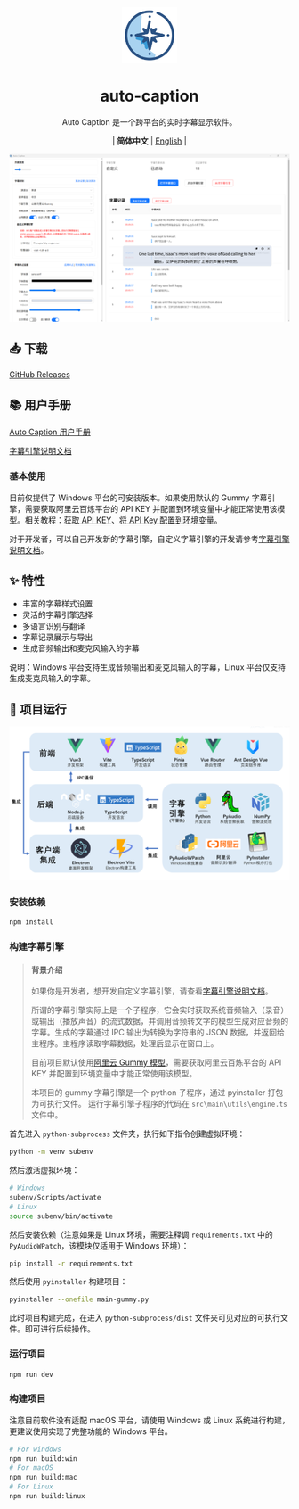 <div align="center" >
    <img src="./resources/icon.png" width="100px" height="100px"/>
    <h1 align="center">auto-caption</h1>
    <p>Auto Caption 是一个跨平台的实时字幕显示软件。</p>
    <p>
        | <b>简体中文</b>
        | <a href="https://github.com/HiMeditator/auto-caption/blob/main/README_en.md">English</a> |
    </p>
</div>

![](./assets/media/main.png)

## 📥 下载

[GitHub Releases](https://github.com/HiMeditator/auto-caption/releases)

## 📚 用户手册

[Auto Caption 用户手册](./assets/user-manual_zh.md)

[字幕引擎说明文档](./assets/engine-manual_zh.md)

### 基本使用

目前仅提供了 Windows 平台的可安装版本。如果使用默认的 Gummy 字幕引擎，需要获取阿里云百炼平台的 API KEY 并配置到环境变量中才能正常使用该模型。相关教程：[获取 API KEY](https://help.aliyun.com/zh/model-studio/get-api-key)、[将 API Key 配置到环境变量](https://help.aliyun.com/zh/model-studio/configure-api-key-through-environment-variables)。

对于开发者，可以自己开发新的字幕引擎，自定义字幕引擎的开发请参考[字幕引擎说明文档](./assets/engine-manual_zh.md)。
## ✨ 特性

- 丰富的字幕样式设置
- 灵活的字幕引擎选择
- 多语言识别与翻译
- 字幕记录展示与导出
- 生成音频输出和麦克风输入的字幕

说明：Windows 平台支持生成音频输出和麦克风输入的字幕，Linux 平台仅支持生成麦克风输入的字幕。

## 🚀 项目运行

![](./assets/media/structure.png)

### 安装依赖

```bash
npm install
```

### 构建字幕引擎

> #### 背景介绍
>
> 如果你是开发者，想开发自定义字幕引擎，请查看[字幕引擎说明文档](./assets/engine-manual_zh.md)。
> 
> 所谓的字幕引擎实际上是一个子程序，它会实时获取系统音频输入（录音）或输出（播放声音）的流式数据，并调用音频转文字的模型生成对应音频的字幕。生成的字幕通过 IPC 输出为转换为字符串的 JSON 数据，并返回给主程序。主程序读取字幕数据，处理后显示在窗口上。
>
>目前项目默认使用[阿里云 Gummy 模型](https://help.aliyun.com/zh/model-studio/gummy-speech-recognition-translation/)，需要获取阿里云百炼平台的 API KEY 并配置到环境变量中才能正常使用该模型。
>
> 本项目的 gummy 字幕引擎是一个 python 子程序，通过 pyinstaller 打包为可执行文件。 运行字幕引擎子程序的代码在 `src\main\utils\engine.ts` 文件中。

首先进入 `python-subprocess` 文件夹，执行如下指令创建虚拟环境：

```bash
python -m venv subenv
```

然后激活虚拟环境：

```bash
# Windows
subenv/Scripts/activate
# Linux
source subenv/bin/activate
```

然后安装依赖（注意如果是 Linux 环境，需要注释调 `requirements.txt` 中的 `PyAudioWPatch`，该模块仅适用于 Windows 环境）：

```bash
pip install -r requirements.txt
```

然后使用 `pyinstaller` 构建项目：

```bash
pyinstaller --onefile main-gummy.py
```

此时项目构建完成，在进入 `python-subprocess/dist` 文件夹可见对应的可执行文件。即可进行后续操作。

### 运行项目

```bash
npm run dev
```
### 构建项目

注意目前软件没有适配 macOS 平台，请使用 Windows 或 Linux 系统进行构建，更建议使用实现了完整功能的 Windows 平台。

```bash
# For windows
npm run build:win
# For macOS
npm run build:mac
# For Linux
npm run build:linux
```
